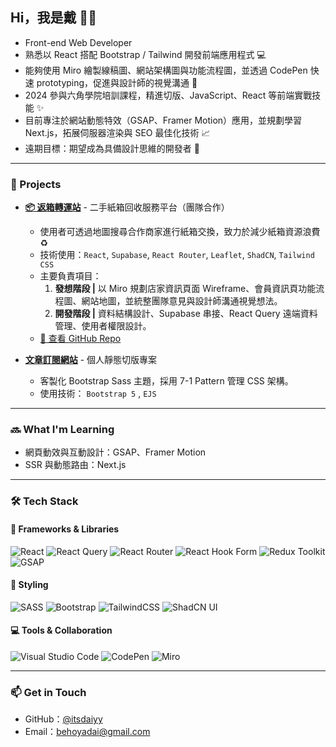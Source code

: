 ## Hi，我是戴 👋🏻

- Front-end Web Developer  
- 熟悉以 React 搭配 Bootstrap / Tailwind 開發前端應用程式 💻  
- 能夠使用 Miro 繪製線稿圖、網站架構圖與功能流程圖，並透過 CodePen 快速 prototyping，促進與設計師的視覺溝通 💭
- 2024 參與六角學院培訓課程，精進切版、JavaScript、React 等前端實戰技能 ✨
- 目前專注於網站動態特效（GSAP、Framer Motion）應用，並規劃學習 Next.js，拓展伺服器渲染與 SEO 最佳化技術 📈
- 遠期目標：期望成為具備設計思維的開發者 🎨

---

### 🎨 Projects

- **[📦 返箱轉運站](https://ana000701.github.io/react-boxes/)** - 二手紙箱回收服務平台（團隊合作）
  - 使用者可透過地圖搜尋合作商家進行紙箱交換，致力於減少紙箱資源浪費 ♻️  
  - 技術使用：`React`, `Supabase`, `React Router`, `Leaflet`, `ShadCN`, `Tailwind CSS` <br />
  - 主要負責項目：
    1. **發想階段 |** 以 Miro 規劃店家資訊頁面 Wireframe、會員資訊頁功能流程圖、網站地圖，並統整團隊意見與設計師溝通視覺想法。
    2. **開發階段 |** 資料結構設計、Supabase 串接、React Query 遠端資料管理、使用者權限設計。
  - [🔗 查看 GitHub Repo ](https://github.com/itsdaiyy/react-boxes)
 
- **[文章訂閱網站](https://itsdaiyy.github.io/2024-hex-week6-website/)** - 個人靜態切版專案
  - 客製化 Bootstrap Sass 主題，採用 7-1 Pattern 管理 CSS 架構。
  - 使用技術： `Bootstrap 5` , `EJS`



---

### 🔜 What I'm Learning

- 網頁動效與互動設計：GSAP、Framer Motion
- SSR 與動態路由：Next.js

---

### 🛠 Tech Stack
<!-- 若你有更多技術想展示，也可以補上更多 badge -->
#### 🧩 Frameworks & Libraries
![React](https://img.shields.io/badge/react-%2320232a.svg?style=for-the-badge&logo=react&logoColor=%2361DAFB)
![React Query](https://img.shields.io/badge/-React%20Query-FF4154?style=for-the-badge&logo=react%20query&logoColor=white)
![React Router](https://img.shields.io/badge/React_Router-CA4245?style=for-the-badge&logo=react-router&logoColor=white)
![React Hook Form](https://img.shields.io/badge/React%20Hook%20Form-%23EC5990.svg?style=for-the-badge&logo=reacthookform&logoColor=white)
![Redux Toolkit](https://img.shields.io/badge/Redux_Toolkit-764ABC?style=for-the-badge&logo=redux&logoColor=white)
![GSAP](https://img.shields.io/badge/GSAP-88CE02?style=for-the-badge&logo=greensock&logoColor=white) <br />

#### 🎨 Styling
![SASS](https://img.shields.io/badge/SASS-hotpink.svg?style=for-the-badge&logo=SASS&logoColor=white)
![Bootstrap](https://img.shields.io/badge/bootstrap-%238511FA.svg?style=for-the-badge&logo=bootstrap&logoColor=white)
![TailwindCSS](https://img.shields.io/badge/tailwindcss-%2338B2AC.svg?style=for-the-badge&logo=tailwind-css&logoColor=white)
![ShadCN UI](https://img.shields.io/badge/ShadCN_UI-000000?style=for-the-badge&logo=none&logoColor=white)  <br />


#### 💻 Tools & Collaboration
![Visual Studio Code](https://img.shields.io/badge/VS_Code-0078D7?style=for-the-badge&logo=visualstudiocode&logoColor=white)
![CodePen](https://img.shields.io/badge/CodePen-000000?style=for-the-badge&logo=codepen&logoColor=white)
![Miro](https://img.shields.io/badge/Miro-050038?style=for-the-badge&logo=miro&logoColor=yellow)


---

### 📫 Get in Touch

- GitHub：[@itsdaiyy](https://github.com/itsdaiyy)
- Email：behoyadai@gmail.com
  
